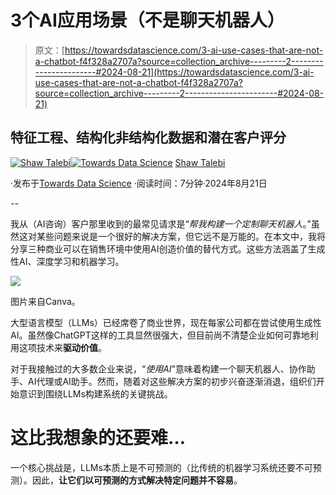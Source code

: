 # 3个AI应用场景（不是聊天机器人）

> 原文：[https://towardsdatascience.com/3-ai-use-cases-that-are-not-a-chatbot-f4f328a2707a?source=collection_archive---------2-----------------------#2024-08-21](https://towardsdatascience.com/3-ai-use-cases-that-are-not-a-chatbot-f4f328a2707a?source=collection_archive---------2-----------------------#2024-08-21)

## **特征工程、结构化非结构化数据和潜在客户评分**

[](https://shawhin.medium.com/?source=post_page---byline--f4f328a2707a--------------------------------)[![Shaw Talebi](../Images/1449cc7c08890e2078f9e5d07897e3df.png)](https://shawhin.medium.com/?source=post_page---byline--f4f328a2707a--------------------------------)[](https://towardsdatascience.com/?source=post_page---byline--f4f328a2707a--------------------------------)[![Towards Data Science](../Images/a6ff2676ffcc0c7aad8aaf1d79379785.png)](https://towardsdatascience.com/?source=post_page---byline--f4f328a2707a--------------------------------) [Shaw Talebi](https://shawhin.medium.com/?source=post_page---byline--f4f328a2707a--------------------------------)

·发布于[Towards Data Science](https://towardsdatascience.com/?source=post_page---byline--f4f328a2707a--------------------------------) ·阅读时间：7分钟·2024年8月21日

--

我从（AI咨询）客户那里收到的最常见请求是“*帮我构建一个定制聊天机器人*。”虽然这对某些问题来说是一个很好的解决方案，但它远不是万能的。在本文中，我将分享三种商业可以在销售环境中使用AI创造价值的替代方式。这些方法涵盖了生成性AI、深度学习和机器学习。

![](../Images/346b2675863e4ea1d951f97572a2a7ed.png)

图片来自Canva。

大型语言模型（LLMs）已经席卷了商业世界，现在每家公司都在尝试使用生成性AI。虽然像ChatGPT这样的工具显然很强大，但目前尚不清楚企业如何可靠地利用这项技术来**驱动价值**。

对于我接触过的大多数企业来说，“*使用AI*”意味着构建一个聊天机器人、协作助手、AI代理或AI助手。然而，随着对这些解决方案的初步兴奋逐渐消退，组织们开始意识到围绕LLMs构建系统的关键挑战。

# **这比我想象的还要难…**

一个核心挑战是，LLMs本质上是不可预测的（比传统的机器学习系统还要不可预测）。因此，**让它们以可预测的方式解决特定问题并不容易**。
